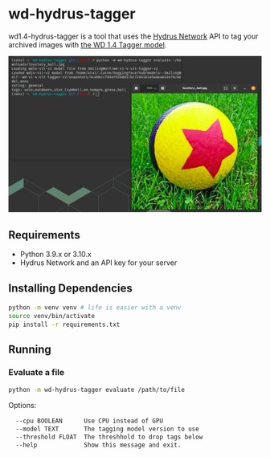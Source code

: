 # wd-hydrus-tagger
wd1.4-hydrus-tagger is a tool that uses the [Hydrus Network](https://github.com/hydrusnetwork/hydrus) API to tag your archived images with [the WD 1.4 Tagger model](https://huggingface.co/SmilingWolf/wd-v1-4-vit-tagger-v2).

![An example of the evaluate command using a familair toy.](docs/example.png)

## Requirements
* Python 3.9.x or 3.10.x
* Hydrus Network and an API key for your server

## Installing Dependencies
```bash
python -m venv venv # life is easier with a venv
source venv/bin/activate
pip install -r requirements.txt
```

## Running
### Evaluate a file
```bash
python -m wd-hydrus-tagger evaluate /path/to/file
```
Options:
```
  --cpu BOOLEAN      Use CPU instead of GPU
  --model TEXT       The tagging model version to use
  --threshold FLOAT  The threshhold to drop tags below
  --help             Show this message and exit.
```